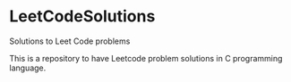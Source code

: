 # LeetCodeSolutions
Solutions to Leet Code problems

This is a repository to have Leetcode problem solutions in C programming language.
